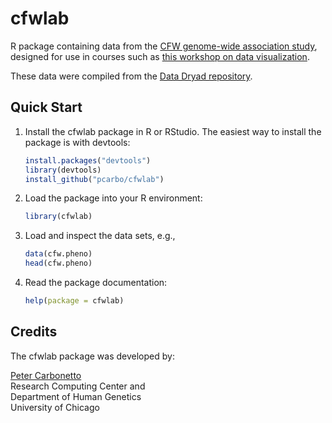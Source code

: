 # cfwlab

R package containing data from the
[CFW genome-wide association study](https://dx.doi.org/10.1038/ng.3609),
designed for use in courses such as [this workshop on data
visualization](https://github.com/NovembreLab/bootcamp_dataviz).

These data were compiled from the
[Data Dryad repository](http://dx.doi.org/10.5061/dryad.2rs41).

## Quick Start

1. Install the cfwlab package in R or RStudio. The easiest way to
   install the package is with devtools:

   ```R
   install.packages("devtools")
   library(devtools)
   install_github("pcarbo/cfwlab")
   ```

2. Load the package into your R environment:

   ```R
   library(cfwlab)
   ```

3. Load and inspect the data sets, e.g.,

   ```R
   data(cfw.pheno)
   head(cfw.pheno)
   ```

4. Read the package documentation:

   ```R
   help(package = cfwlab)
   ```

## Credits

The cfwlab package was developed by:

[Peter Carbonetto](http://pcarbo.github.io)<br>
Research Computing Center and<br>
Department of Human Genetics<br>
University of Chicago
